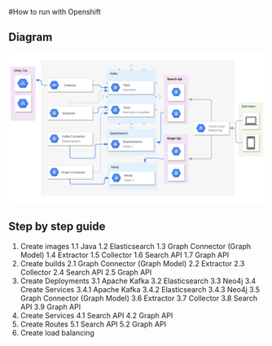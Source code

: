 #How to run with Openshift

## Diagram

![](ArchitectureDiagram.png)

## Step by step guide

1.  Create images
    1.1 Java
    1.2 Elasticsearch
    1.3 Graph Connector (Graph Model)
    1.4 Extractor
    1.5 Collector
    1.6 Search API
    1.7 Graph API
2. Create builds
    2.1 Graph Connector (Graph Model)
    2.2 Extractor
    2.3 Collector
    2.4 Search API
    2.5 Graph API
3. Create Deployments
    3.1 Apache Kafka
    3.2 Elasticsearch
    3.3 Neo4j
    3.4 Create Services
        3.4.1 Apache Kafka
        3.4.2 Elasticsearch
        3.4.3 Neo4j
    3.5 Graph Connector (Graph Model)
    3.6 Extractor
    3.7 Collector
    3.8 Search API
    3.9 Graph API
4. Create Services
    4.1 Search API
    4.2 Graph API
5. Create Routes
    5.1 Search API
    5.2 Graph API
6. Create load balancing 